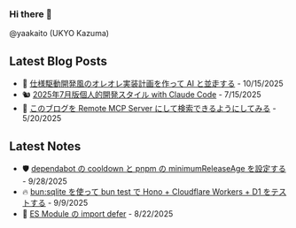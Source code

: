 ### Hi there 👋

@yaakaito (UKYO Kazuma)


## Latest Blog Posts

- 🐧 [仕様駆動開発風のオレオレ実装計画を作って AI と並走する](https://yaakai.to/blog/2025/my-spec-driven-dev-plan) - 10/15/2025
- 🐿️ [2025年7月版個人的開発スタイル with Claude Code](https://yaakai.to/blog/2025/dev-with-claude-code-2025-07) - 7/15/2025
- 🦋 [このブログを Remote MCP Server にして検索できるようにしてみる](https://yaakai.to/blog/2025/blog-remote-mcp-server) - 5/20/2025

## Latest Notes

- 🛡️ [dependabot の cooldown と pnpm の minimumReleaseAge を設定する](https://yaakai.to/note/94) - 9/28/2025
- 🔥 [bun:sqlite を使って bun test で Hono + Cloudflare Workers + D1 をテストする](https://yaakai.to/note/92) - 9/9/2025
- 🦥 [ES Module の import defer](https://yaakai.to/note/91) - 8/22/2025

<!--
**yaakaito/yaakaito** is a ✨ _special_ ✨ repository because its `README.md` (this file) appears on your GitHub profile.
-->
